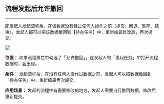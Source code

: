 ## 流程发起后允许撤回
----
即发起人发起流程后，在该数据没有经过任何人操作之前（提交、回退、暂存、结束），发起人都可以把该数据撤回到【待办任务】中，重新编辑修改后，再次提交。

![](../img/7-1-10i1.png)

**位置：** 如果流程属性中勾选了「允许撤回」，在发起人的「发起任务」中打开流程数据时，会出现。

**条件：** 发起流程后，在没有任何人操作过数据之前，发起人可以把数据撤回到「待办任务」中，重新编辑再次提交。

**应用场景：** 发起的流程中有需要修改的地方，发起人需要自行撤回数据，修改后重新提交。

<!-- ![](../img/7-1-10i2.gif) -->
